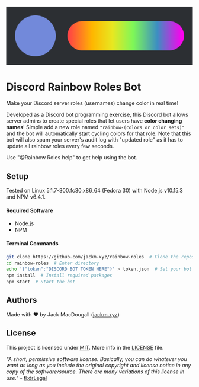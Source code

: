 ![](logo.png)
# Discord Rainbow Roles Bot
Make your Discord server roles (usernames) change color in real time!

Developed as a Discord bot programming exercise, this Discord bot allows server admins to create special roles that let users have **color changing names**!
Simple add a new role named `"rainbow-(colors or color sets)"` and the bot will automatically start cycling colors for that role.
Note that this bot will also spam your server's audit log with "updated role" as it has to update all rainbow roles every few seconds.

Use "@Rainbow Roles help" to get help using the bot.


## Setup
Tested on Linux 5.1.7-300.fc30.x86_64 (Fedora 30) with Node.js v10.15.3 and NPM v6.4.1.

#### Required Software
 * Node.js
 * NPM

#### Terminal Commands
```bash
git clone https://github.com/jackm-xyz/rainbow-roles  # Clone the repository
cd rainbow-roles  # Enter directory
echo '{"token":"DISCORD BOT TOKEN HERE"}' > token.json  # Set your bot's login token
npm install  # Install required packages
npm start  # Start the bot
```

## Authors
Made with ❤ by Jack MacDougall ([jackm.xyz](https://jackm.xyz/))


## License
This project is licensed under [MIT](LICENSE).
More info in the [LICENSE](LICENSE) file.

*"A short, permissive software license. Basically, you can do whatever you want as long as you include the original copyright and license notice in any copy of the software/source.  There are many variations of this license in use."* - [tl;drLegal](https://tldrlegal.com/license/mit-license)
